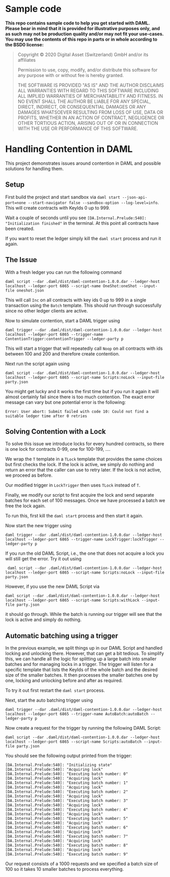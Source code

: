 # Sample code

**This repo contains sample code to help you get started with DAML. Please bear in mind that it is provided for illustrative purposes only, and as such may not be production quality and/or may not fit your use-cases. You may use the contents of this repo in parts or in whole according to the BSD0 license:**

> Copyright © 2020 Digital Asset (Switzerland) GmbH and/or its affiliates
>
> Permission to use, copy, modify, and/or distribute this software for any purpose with or without fee is hereby granted.
>
> THE SOFTWARE IS PROVIDED "AS IS" AND THE AUTHOR DISCLAIMS ALL WARRANTIES WITH REGARD TO THIS SOFTWARE INCLUDING ALL IMPLIED WARRANTIES OF MERCHANTABILITY AND FITNESS. IN NO EVENT SHALL THE AUTHOR BE LIABLE FOR ANY SPECIAL, DIRECT, INDIRECT, OR CONSEQUENTIAL DAMAGES OR ANY DAMAGES WHATSOEVER RESULTING FROM LOSS OF USE, DATA OR PROFITS, WHETHER IN AN ACTION OF CONTRACT, NEGLIGENCE OR OTHER TORTIOUS ACTION, ARISING OUT OF OR IN CONNECTION WITH THE USE OR PERFORMANCE OF THIS SOFTWARE.

# Handling Contention in DAML

This project demonstrates issues around contention in DAML and
possible solutions for handling them.

## Setup

First build the project and start sandbox via
`daml start --json-api-port=none --start-navigator false --sandbox-option --log-level=info`.
This will create contracts with KeyIds 0 up to 999.

Wait a couple of seconds until you see `[DA.Internal.Prelude:540]:
"Initialization finished"` in the terminal. At this point all
contracts have been created.

If you want to reset the ledger simply kill the `daml start` process
and run it again.

## The Issue

With a fresh ledger you can run the following command

```
daml script --dar .daml/dist/daml-contention-1.0.0.dar --ledger-host localhost --ledger-port 6865 --script-name OneShot:oneShot --input-file oneshot.json
```

This will call `Inc` on all contracts with key ids 0 up to 999 in a
single transaction using the `Batch` template. This should run through
successfully since no other ledger clients are active.

Now to simulate contention, start a DAML trigger using

```
daml trigger --dar .daml/dist/daml-contention-1.0.0.dar --ledger-host localhost --ledger-port 6865 --trigger-name ContentionTrigger:contentionTrigger --ledger-party p
```

This will start a trigger that will repeatedly call `Noop` on all
contracts with ids between 100 and 200 and therefore create
contention.


Next run the script again using

```
daml script --dar .daml/dist/daml-contention-1.0.0.dar --ledger-host localhost --ledger-port 6865 --script-name Scripts:noLock --input-file party.json
```

You might get lucky and it works the first time but if you run it
again it will almost certainly fail since there is too much
contention. The exact error message can vary but one potential error is the following:

```
Error: User abort: Submit failed with code 10: Could not find a suitable ledger time after 0 retries
```

## Solving Contention with a Lock

To solve this issue we introduce locks for every hundred contracts, so
there is one lock for contracts 0-99, one for 100-199, ….

We wrap the `T` template in a `TLock` template that provides the same
choices but first checks the lock. If the lock is active, we simply do
nothing and return an error that the caller can use to retry later.
If the lock is not active, we proceed as before.

Our modified trigger in `LockTrigger` then uses `TLock` instead of `T`.

Finally, we modify our script to first acquire the lock and send
separate batches for each set of 100 messages. Once we have processed
a batch we free the lock again.


To run this, first kill the `daml start` process and then start it
again.

Now start the new trigger using

```
daml trigger --dar .daml/dist/daml-contention-1.0.0.dar --ledger-host localhost --ledger-port 6865 --trigger-name LockTrigger:lockTrigger --ledger-party p
```


If you run the old DAML Script, i.e., the one that does not acquire a lock you will still get the error. Try it out using

```
 daml script --dar .daml/dist/daml-contention-1.0.0.dar --ledger-host localhost --ledger-port 6865 --script-name Scripts:noLock --input-file party.json
```

However, if you use the new DAML Script via

```
daml script --dar .daml/dist/daml-contention-1.0.0.dar --ledger-host localhost --ledger-port 6865 --script-name Scripts:withLock --input-file party.json
```

it should go through. While the batch is running our trigger will see
that the lock is active and simply do nothing.

## Automatic batching using a trigger

In the previous example, we split things up in our DAML Script and
handled locking and unlocking there. However, that can get a bit
tedious.  To simplify this, we can handle all the logic for splitting
up a large batch into smaller batches and for managing locks in a
trigger. The trigger will listen for a specific template that lists
the KeyIds of the whole batch and the desired size of the smaller
batches. It then processes the smaller batches one by one, locking and
unlocking before and after as required.

To try it out first restart the `daml start` process.

Next, start the auto batching trigger using

```
daml trigger --dar .daml/dist/daml-contention-1.0.0.dar --ledger-host localhost --ledger-port 6865 --trigger-name AutoBatch:autoBatch --ledger-party p
```

Now create a request for the trigger by running the following DAML Script:

```
daml script --dar .daml/dist/daml-contention-1.0.0.dar --ledger-host localhost --ledger-port 6865 --script-name Scripts:autoBatch --input-file party.json
```

You should see the following output printed from the trigger:

```
[DA.Internal.Prelude:540]: "Initializing state"
[DA.Internal.Prelude:540]: "Acquiring lock"
[DA.Internal.Prelude:540]: "Executing batch number: 0"
[DA.Internal.Prelude:540]: "Acquiring lock"
[DA.Internal.Prelude:540]: "Executing batch number: 1"
[DA.Internal.Prelude:540]: "Acquiring lock"
[DA.Internal.Prelude:540]: "Executing batch number: 2"
[DA.Internal.Prelude:540]: "Acquiring lock"
[DA.Internal.Prelude:540]: "Executing batch number: 3"
[DA.Internal.Prelude:540]: "Acquiring lock"
[DA.Internal.Prelude:540]: "Executing batch number: 4"
[DA.Internal.Prelude:540]: "Acquiring lock"
[DA.Internal.Prelude:540]: "Executing batch number: 5"
[DA.Internal.Prelude:540]: "Acquiring lock"
[DA.Internal.Prelude:540]: "Executing batch number: 6"
[DA.Internal.Prelude:540]: "Acquiring lock"
[DA.Internal.Prelude:540]: "Executing batch number: 7"
[DA.Internal.Prelude:540]: "Acquiring lock"
[DA.Internal.Prelude:540]: "Executing batch number: 8"
[DA.Internal.Prelude:540]: "Acquiring lock"
[DA.Internal.Prelude:540]: "Executing batch number: 9"
```

Our request consists of a 1000 requests and we specified a batch size
of 100 so it takes 10 smaller batches to process everything.

